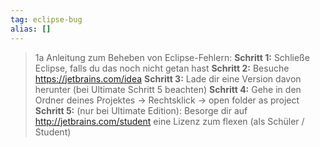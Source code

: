 ```yaml
---
tag: eclipse-bug
alias: []
---
```


> 1a Anleitung zum Beheben von Eclipse-Fehlern:
**Schritt 1:** Schließe Eclipse, falls du das noch nicht getan hast
**Schritt 2:** Besuche https://jetbrains.com/idea
**Schritt 3:** Lade dir eine Version davon herunter (bei Ultimate Schritt 5 beachten)
**Schritt 4:** Gehe in den Ordner deines Projektes -> Rechtsklick -> open folder as project
**Schritt 5:** (nur bei Ultimate Edition): Besorge dir auf http://jetbrains.com/student eine Lizenz zum flexen (als Schüler / Student)
